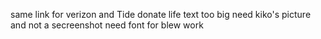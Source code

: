 same link for verizon and Tide
donate life text too big
need kiko's picture and not a secreenshot
need font for blew work